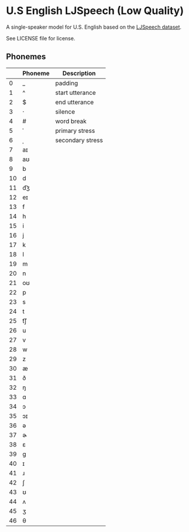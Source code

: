# U.S English LJSpeech (Low Quality)

A single-speaker model for U.S. English based on the [LJSpeech dataset](https://keithito.com/LJ-Speech-Dataset/).

See LICENSE file for license.


## Phonemes

<table><thead><th>&nbsp;</th><th>Phoneme</th><th>Description</th></thead>
<tr>
<td> 0 </td>
<td> _ </td>
<td> padding </td>
</tr>
<tr>
<td> 1 </td>
<td> ^ </td>
<td> start utterance </td>
</tr>
<tr>
<td> 2 </td>
<td> $ </td>
<td> end utterance </td>
</tr>
<tr>
<td> 3 </td>
<td> · </td>
<td> silence </td>
</tr>
<tr>
<td> 4 </td>
<td> # </td>
<td> word break </td>
</tr>
<tr>
<td> 5 </td>
<td> ˈ </td>
<td> primary stress </td>
</tr>
<tr>
<td> 6 </td>
<td> ˌ </td>
<td> secondary stress </td>
</tr>
<tr>
<td> 7 </td>
<td> aɪ </td>
<td>  </td>
</tr>
<tr>
<td> 8 </td>
<td> aʊ </td>
<td>  </td>
</tr>
<tr>
<td> 9 </td>
<td> b </td>
<td>  </td>
</tr>
<tr>
<td> 10 </td>
<td> d </td>
<td>  </td>
</tr>
<tr>
<td> 11 </td>
<td> d͡ʒ </td>
<td>  </td>
</tr>
<tr>
<td> 12 </td>
<td> eɪ </td>
<td>  </td>
</tr>
<tr>
<td> 13 </td>
<td> f </td>
<td>  </td>
</tr>
<tr>
<td> 14 </td>
<td> h </td>
<td>  </td>
</tr>
<tr>
<td> 15 </td>
<td> i </td>
<td>  </td>
</tr>
<tr>
<td> 16 </td>
<td> j </td>
<td>  </td>
</tr>
<tr>
<td> 17 </td>
<td> k </td>
<td>  </td>
</tr>
<tr>
<td> 18 </td>
<td> l </td>
<td>  </td>
</tr>
<tr>
<td> 19 </td>
<td> m </td>
<td>  </td>
</tr>
<tr>
<td> 20 </td>
<td> n </td>
<td>  </td>
</tr>
<tr>
<td> 21 </td>
<td> oʊ </td>
<td>  </td>
</tr>
<tr>
<td> 22 </td>
<td> p </td>
<td>  </td>
</tr>
<tr>
<td> 23 </td>
<td> s </td>
<td>  </td>
</tr>
<tr>
<td> 24 </td>
<td> t </td>
<td>  </td>
</tr>
<tr>
<td> 25 </td>
<td> t͡ʃ </td>
<td>  </td>
</tr>
<tr>
<td> 26 </td>
<td> u </td>
<td>  </td>
</tr>
<tr>
<td> 27 </td>
<td> v </td>
<td>  </td>
</tr>
<tr>
<td> 28 </td>
<td> w </td>
<td>  </td>
</tr>
<tr>
<td> 29 </td>
<td> z </td>
<td>  </td>
</tr>
<tr>
<td> 30 </td>
<td> æ </td>
<td>  </td>
</tr>
<tr>
<td> 31 </td>
<td> ð </td>
<td>  </td>
</tr>
<tr>
<td> 32 </td>
<td> ŋ </td>
<td>  </td>
</tr>
<tr>
<td> 33 </td>
<td> ɑ </td>
<td>  </td>
</tr>
<tr>
<td> 34 </td>
<td> ɔ </td>
<td>  </td>
</tr>
<tr>
<td> 35 </td>
<td> ɔɪ </td>
<td>  </td>
</tr>
<tr>
<td> 36 </td>
<td> ə </td>
<td>  </td>
</tr>
<tr>
<td> 37 </td>
<td> ɚ </td>
<td>  </td>
</tr>
<tr>
<td> 38 </td>
<td> ɛ </td>
<td>  </td>
</tr>
<tr>
<td> 39 </td>
<td> ɡ </td>
<td>  </td>
</tr>
<tr>
<td> 40 </td>
<td> ɪ </td>
<td>  </td>
</tr>
<tr>
<td> 41 </td>
<td> ɹ </td>
<td>  </td>
</tr>
<tr>
<td> 42 </td>
<td> ʃ </td>
<td>  </td>
</tr>
<tr>
<td> 43 </td>
<td> ʊ </td>
<td>  </td>
</tr>
<tr>
<td> 44 </td>
<td> ʌ </td>
<td>  </td>
</tr>
<tr>
<td> 45 </td>
<td> ʒ </td>
<td>  </td>
</tr>
<tr>
<td> 46 </td>
<td> θ </td>
<td>  </td>
</tr>
</table>
